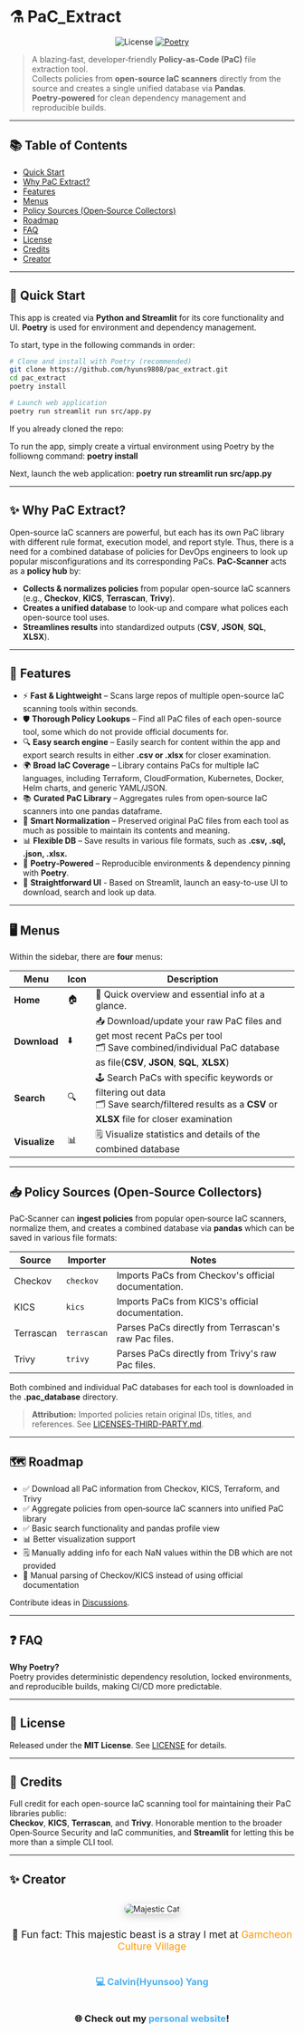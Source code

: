 # ⚗️ PaC_Extract

<p align="center">
  <img alt="License" src="https://img.shields.io/badge/license-MIT-informational.svg"/>
  <a href="https://python-poetry.org/">
    <img alt="Poetry" src="https://img.shields.io/badge/deps-managed%20by%20Poetry-60b?logo=poetry"/>
  </a>
</p>

> A blazing‑fast, developer‑friendly **Policy‑as‑Code (PaC)** file extraction tool.  
> Collects policies from **open‑source IaC scanners** directly from the source and creates a single unified database via **Pandas**.
> **Poetry‑powered** for clean dependency management and reproducible builds.

---

## 📚 Table of Contents

- [Quick Start](#-quick-start)
- [Why PaC Extract?](#-why-pac-extract)
- [Features](#-features)
- [Menus](#-menus)
- [Policy Sources (Open‑Source Collectors)](#-policy-sources-open-source-collectors)
- [Roadmap](#-roadmap)
- [FAQ](#-faq)
- [License](#-license)
- [Credits](#-credits)
- [Creator](#-creator)

---

## 🚀 Quick Start

This app is created via **Python and Streamlit** for its core functionality and UI.
**Poetry** is used for environment and dependency management.

To start, type in the following commands in order:

```bash
# Clone and install with Poetry (recommended)
git clone https://github.com/hyuns9808/pac_extract.git
cd pac_extract
poetry install

# Launch web application
poetry run streamlit run src/app.py
```

If you already cloned the repo:

To run the app, simply create a virtual environment using Poetry by the folliowng command:
**poetry install**

Next, launch the web application:
**poetry run streamlit run src/app.py**

---

## ✨ Why PaC Extract?

Open-source IaC scanners are powerful, but each has its own PaC library with different rule format, execution model, and report style. Thus, there is a need for a combined database of policies for DevOps engineers to look up popular misconfigurations and its corresponding PaCs. **PaC‑Scanner** acts as a **policy hub** by:

- **Collects & normalizes policies** from popular open-source IaC scanners (e.g., **Checkov**, **KICS**, **Terrascan**, **Trivy**).
- **Creates a unified database** to look-up and compare what polices each open-source tool uses.
- **Streamlines results** into standardized outputs (**CSV**, **JSON**, **SQL**, **XLSX**).

---

## 🌟 Features

- ⚡ **Fast & Lightweight** – Scans large repos of multiple open-source IaC scanning tools within seconds.
- 🛡️ **Thorough Policy Lookups** – Find all PaC files of each open-source tool, some which do not provide official documents for.
- 🔍 **Easy search engine** – Easily search for content within the app and export search results in either **.csv or .xlsx** for closer examination.
- 🌍 **Broad IaC Coverage** – Library contains PaCs for multiple IaC languages, including Terraform, CloudFormation, Kubernetes, Docker, Helm charts, and generic YAML/JSON.
- 📚 **Curated PaC Library** – Aggregates rules from open‑source IaC scanners into one pandas dataframe.
- 🧠 **Smart Normalization** – Preserved original PaC files from each tool as much as possible to maintain its contents and meaning.
- 📊 **Flexible DB** – Save results in various file formats, such as **.csv, .sql, .json, .xlsx.**
- 🐍 **Poetry‑Powered** – Reproducible environments & dependency pinning with **Poetry**.
- 👶 **Straightforward UI** - Based on Streamlit, launch an easy-to-use UI to download, search and look up data.

---

## 🖥️ Menus

Within the sidebar, there are **four** menus:
        
| Menu | Icon | Description |
|------|------|-------------|
| **Home** | :house: | 🏃 Quick overview and essential info at a glance. |
| **Download** | :arrow_down: | 📥 Download/update your raw PaC files and get most recent PaCs per tool <br> 🗂️ Save combined/individual PaC database as file(**CSV**, **JSON**, **SQL**, **XLSX**) |
| **Search** | :mag: | 🕹️ Search PaCs with specific keywords or filtering out data <br> 🗂️ Save search/filtered results as a **CSV** or **XLSX** file for closer examination |
| **Visualize** | :bar_chart: | 🗒️ Visualize statistics and details of the combined database|
---

## 📥 Policy Sources (Open‑Source Collectors)

PaC‑Scanner can **ingest policies** from popular open‑source IaC scanners, normalize them, and creates a combined database via **pandas** which can be saved in various file formats:

| Source       | Importer | Notes |
|--------------|----------|-------|
| Checkov      | `checkov` | Imports PaCs from Checkov's official documentation. |
| KICS        | `kics`   | Imports PaCs from KICS's official documentation. |
| Terrascan    | `terrascan` | Parses PaCs directly from Terrascan's raw Pac files. |
| Trivy   | `trivy` | Parses PaCs directly from Trivy's raw Pac files. |

Both combined and individual PaC databases for each tool is downloaded in the **.pac_database** directory.

> **Attribution:** Imported policies retain original IDs, titles, and references. See [LICENSES-THIRD-PARTY.md](./LICENSES-THIRD-PARTY.md).

---

## 🗺️ Roadmap

- ✅ Download all PaC information from Checkov, KICS, Terraform, and Trivy  
- ✅ Aggregate policies from open‑source IaC scanners into unified PaC library
- ✅ Basic search functionality and pandas profile view
- 📊 Better visualization support 
- 🗒️ Manually adding info for each NaN values within the DB which are not provided
- 🧬 Manual parsing of Checkov/KICS instead of using official documentation

Contribute ideas in [Discussions](https://github.com/hyuns9808/pac_extract/discussions).

---

## ❓ FAQ

**Why Poetry?**  
Poetry provides deterministic dependency resolution, locked environments, and reproducible builds, making CI/CD more predictable.

---

## 📜 License

Released under the **MIT License**. See [LICENSE](./LICENSE) for details.

---

## 🙌 Credits

Full credit for each open-source IaC scanning tool for maintaining their PaC libraries public:  
**Checkov**, **KICS**, **Terrascan**, and **Trivy**.
Honorable mention to the broader Open‑Source Security and IaC communities, and **Streamlit** for letting this be more than a simple CLI tool.

---

## ✨ Creator

<div align="center" style="display: flex; flex-direction: column; justify-content: center; align-items: center; text-align: center; width: 100%;">
  
  <!-- Profile Image -->
  <img src="https://github.com/hyuns9808.png?size=300" 
       alt="Majestic Cat" 
       title="Majestic Cat"
       style="border-radius: 20px; max-width: 300px; height: auto; box-shadow: 0 4px 15px rgba(0,0,0,0.2);">

  <!-- Fun Fact -->
  <p style="font-size: 1.1rem; margin-top: 12px;">
    🐾 Fun fact: This majestic beast is a stray I met at 
    <a href="https://maps.app.goo.gl/78d8uQ19jJc6BPx88" target="_blank" style="color: #ff9800; text-decoration: none;">
      Gamcheon Culture Village
    </a>
  </p>

  <!-- Links -->
  <h3>
    <a href="https://github.com/hyuns9808" style="color: #4cafef; text-decoration: none;">💻 Calvin(Hyunsoo) Yang</a>
  </h3>
  <h3>
    🌐 Check out my 
    <a href="https://hyuns9808.github.io/" style="color: #4cafef; text-decoration: none;">personal website</a>!
  </h3>

</div>